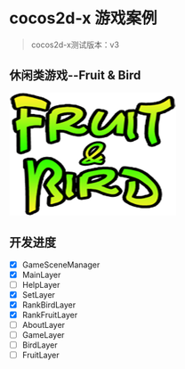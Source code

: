 # cocos2d-x 游戏案例
> cocos2d-x测试版本：v3

## 休闲类游戏--Fruit & Bird
![Fruit and Bird](https://github.com/icsfy/cocos2d-x_FruitandBird/raw/master/Resources/pic/title.png)

## 开发进度
  - [x] GameSceneManager
  - [x] MainLayer
  - [ ] HelpLayer
  - [x] SetLayer
  - [x] RankBirdLayer
  - [x] RankFruitLayer
  - [ ] AboutLayer
  - [ ] GameLayer
  - [ ] BirdLayer
  - [ ] FruitLayer
